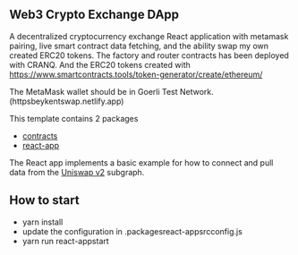 ## Web3 Crypto Exchange DApp

A decentralized cryptocurrency exchange React application with metamask pairing, live smart contract data fetching, and the ability swap my own created ERC20 tokens.
The factory and router contracts has been deployed with CRANQ.
And the ERC20 tokens created with https://www.smartcontracts.tools/token-generator/create/ethereum/ 

The MetaMask wallet should be in Goerli Test Network.(httpsbeykentswap.netlify.app) 


This template contains 2 packages

- [contracts](packagescontracts)
- [react-app](packagesreact-app)

The React app implements a basic example for how to connect and pull data from the
[Uniswap v2](httpsthegraph.comexplorersubgraphuniswapuniswap-v2) subgraph.

## How to start

- yarn install
- update the configuration in .packagesreact-appsrcconfig.js
- yarn run react-appstart
